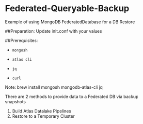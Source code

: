 # Federated-Queryable-Backup
Example of using MongoDB FederatedDatabase for a DB Restore

##Preparation:
Update init.conf with your values

##Prerequisites: 

*     mongosh
*     atlas cli
*     jq
*     curl

Note: brew install mongosh mongodb-atlas-cli jq

There are 2 methods to provide data to a Federated DB via backup snapshots
1) Build Atlas Datalake Pipelines
2) Restore to a Temporary Cluster
